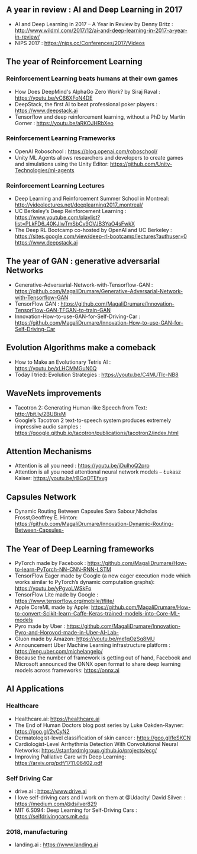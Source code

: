 ## A year in review : AI and Deep Learning in 2017 
* AI and Deep Learning in 2017 – A Year in Review by Denny Britz : 
http://www.wildml.com/2017/12/ai-and-deep-learning-in-2017-a-year-in-review/
* NIPS 2017 : https://nips.cc/Conferences/2017/Videos

## The year of Reinforcement Learning 

### Reinforcement Learning beats humans at their own games
* How Does DeepMind's AlphaGo Zero Work? by Siraj Raval : https://youtu.be/vC66XFoN4DE
* DeepStack, the first AI to beat professional poker players : https://www.deepstack.ai
* Tensorflow and deep reinforcement learning, without a PhD by Martin Gorner : https://youtu.be/aRKOJHRbXeo

### Reinforcement Learning Frameworks 
* OpenAI Roboschool : https://blog.openai.com/roboschool/
* Unity ML Agents allows researchers and developers to create games and simulations using the Unity Editor: https://github.com/Unity-Technologies/ml-agents

### Reinforcement Learning Lectures 
 * Deep Learning and Reinforcement Summer School in Montreal: http://videolectures.net/deeplearning2017_montreal/
 * UC Berkeley’s Deep Reinforcement Learning : https://www.youtube.com/playlist?list=PLkFD6_40KJIwTmSbCv9OVJB3YaO4sFwkX
 * The Deep RL Bootcamp co-hosted by OpenAI and UC Berkeley : https://sites.google.com/view/deep-rl-bootcamp/lectures?authuser=0
 https://www.deepstack.ai
 ## The year of GAN : generative adversarial Networks 
 * Generative-Adversarial-Network-with-Tensorflow-GAN : https://github.com/MagaliDrumare/Generative-Adversarial-Network-with-Tensorflow-GAN
 * TensorFlow GAN : https://github.com/MagaliDrumare/Innovation-TensorFlow-GAN-TFGAN-to-train-GAN
 * Innovation-How-to-use-GAN-for-Self-Driving-Car : https://github.com/MagaliDrumare/Innovation-How-to-use-GAN-for-Self-Driving-Car
 
 
## Evolution Algorithms make a comeback
* How to Make an Evolutionary Tetris AI : https://youtu.be/xLHCMMGuN0Q
* Today I tried: Evolution Strategies : https://youtu.be/C4MUTIc-NB8

## WaveNets improvements 
* Tacotron 2: Generating Human-like Speech from Text: http://bit.ly/2BUBisM
* Google’s Tacotron 2 text-to-speech system produces extremely impressive audio samples : https://google.github.io/tacotron/publications/tacotron2/index.html

## Attention Mechanisms
* Attention is all you need : https://youtu.be/iDulhoQ2pro
* Attention is all you need attentional neural network models – Łukasz Kaiser: https://youtu.be/rBCqOTEfxvg

## Capsules Network 
* Dynamic Routing Between Capsules Sara Sabour,Nicholas Frosst,Geoffrey E. Hinton: https://github.com/MagaliDrumare/Innovation-Dynamic-Routing-Between-Capsules-

## The Year of Deep Learning frameworks
* PyTorch made by Facebook : https://github.com/MagaliDrumare/How-to-learn-PyTorch-NN-CNN-RNN-LSTM
* TensorFlow Eager made by Google (a new eager execution mode which works similar to PyTorch’s dynamic computation graphs): https://youtu.be/yPgvoLWSkFo
* TensorFlow Lite made by Google  : https://www.tensorflow.org/mobile/tflite/
* Apple CoreML made by Apple: https://github.com/MagaliDrumare/How-to-convert-Scikit-learn-Caffe-Keras-trained-models-into-Core-ML-models
* Pyro made by Uber : https://github.com/MagaliDrumare/Innovation-Pyro-and-Horovod-made-in-Uber-AI-Lab-
* Gluon made by Amazon: https://youtu.be/me1qOzSg8MU
* Announcement Uber Machine Learning infrastructure platform : https://eng.uber.com/michelangelo/
* Because the number of framework is getting out of hand, Facebook and Microsoft announced the ONNX open format to share deep learning models across frameworks: https://onnx.ai

## AI Applications
  
### Healthcare 
* Healthcare.ai: https://healthcare.ai
* The End of Human Doctors blog post series by Luke Oakden-Rayner: https://goo.gl/2vCyN2
* Dermatologist-level classification of skin cancer : https://goo.gl/feSKCN
* Cardiologist-Level Arrhythmia Detection With Convolutional Neural Networks: https://stanfordmlgroup.github.io/projects/ecg/
* Improving Palliative Care with Deep Learning: https://arxiv.org/pdf/1711.06402.pdf

### Self Driving Car
* drive.ai : https://www.drive.ai
* I love self-driving cars and I work on them at @Udacity! David Silver: : https://medium.com/@dsilver829
* MIT 6.S094: Deep Learning for Self-Driving Cars : https://selfdrivingcars.mit.edu

### 2018, manufacturing 
* landing.ai : https://www.landing.ai

  

















 
